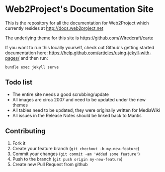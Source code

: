 # Web2Project's Documentation Site

This is the repository for all the documentation for Web2Project which currently resides at http://docs.web2project.net

The underlying theme for this site is https://github.com/Wiredcraft/carte

If you want to run this locally yourself, check out Github's getting started documentation here: https://help.github.com/articles/using-jekyll-with-pages/ and then run:

`bundle exec jekyll serve`

## Todo list

* The entire site needs a good scrubbing/update
* All images are circa 2007 and need to be updated under the new themes
* All tables need to be updated, they were originally written for MediaWiki
* All issues in the Release Notes should be linked back to Mantis

## Contributing

1. Fork it
2. Create your feature branch (`git checkout -b my-new-feature`)
3. Commit your changes (`git commit -am 'Added some feature'`)
4. Push to the branch (`git push origin my-new-feature`)
5. Create new Pull Request from github